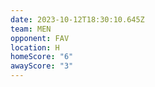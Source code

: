 ```yaml
---
date: 2023-10-12T18:30:10.645Z
team: MEN
opponent: FAV
location: H
homeScore: "6"
awayScore: "3"
---
```

